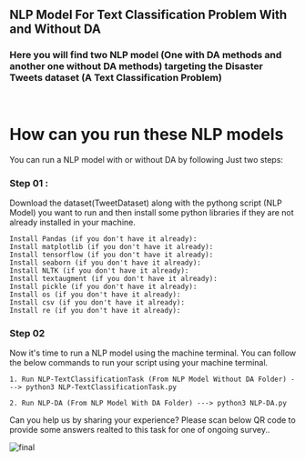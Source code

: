 ## **NLP Model For Text Classification Problem With and Without DA**  
  



### Here you will find two NLP model (One with DA methods and another one without DA methods) targeting the Disaster Tweets dataset (A Text Classification Problem)  
  
  

<br/>

# How can you run these NLP models

You can run a NLP model with or without DA by following Just two steps:

### Step 01 :
Download the dataset(TweetDataset) along with the pythong script (NLP Model) you want to run and then install some python libraries if they are not already installed in your machine.

```
Install Pandas (if you don't have it already):
Install matplotlib (if you don't have it already):
Install tensorflow (if you don't have it already):
Install seaborn (if you don't have it already):
Install NLTK (if you don't have it already):
Install textaugment (if you don't have it already): 
Install pickle (if you don't have it already): 
Install os (if you don't have it already): 
Install csv (if you don't have it already): 
Install re (if you don't have it already):  
```
### Step 02
Now it's time to run a NLP model using the machine terminal. You can follow the below commands to run your script using your machine terminal.

```
1. Run NLP-TextClassificationTask (From NLP Model Without DA Folder) ---> python3 NLP-TextClassificationTask.py

2. Run NLP-DA (From NLP Model With DA Folder) ---> python3 NLP-DA.py
```
Can you help us by sharing your experience? Please scan below QR code to provide some answers realted to this task for one of ongoing survey..


![final](https://user-images.githubusercontent.com/15702514/208157153-826f574b-7c8d-40ee-8c32-b1c26f6bc5d7.png)

